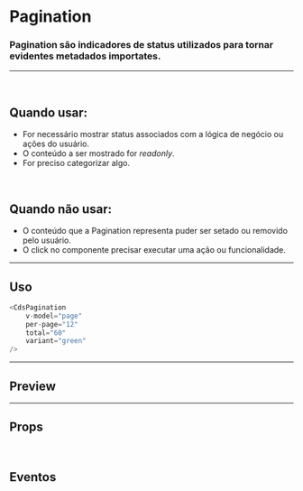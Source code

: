 # Pagination

### Pagination são indicadores de status utilizados para tornar evidentes metadados importates.
---
<br />

## Quando usar:
- For necessário mostrar status associados com a lógica de negócio ou ações do usuário.
- O conteúdo a ser mostrado for *readonly*.
- For preciso categorizar algo.


<br />

## Quando não usar:
- O conteúdo que a Pagination representa puder ser setado ou removido pelo usuário.
- O click no componente precisar executar uma ação ou funcionalidade.

---

## Uso

```js
<CdsPagination
	v-model="page"
	per-page="12"
	total="60"
	variant="green"
/>
```

---

## Preview

<PreviewBuilder
	:args
	:component="CdsPagination"
	:events="cdsPaginationEvents"
/>

---

## Props

<APITable
	name="Pagination"
	section="props"
/>
<br />

## Eventos

<APITable
	name="Pagination"
	section="events"
/>
<br />

<script setup>
import { ref } from 'vue';
import CdsPagination from '@/components/Pagination.vue';

const cdsPaginationEvents = [
	'update:modelValue'
];

const args = ref({});
</script>
